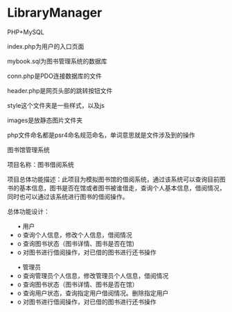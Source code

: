 # LibraryManager
<p>PHP+MySQL</p>
<p>index.php为用户的入口页面</p>
<p>mybook.sql为图书管理系统的数据库</p>
<p>
    conn.php是PDO连接数据库的文件
</p>
<p>
    header.php是网页头部的跳转按钮文件
</p>
<p>
    style这个文件夹是一些样式，以及js
</p>
<P>
    images是放静态图片文件夹
</P>
<p>
    php文件命名都是psr4命名规范命名，单词意思就是文件涉及到的操作
</p>
<p>图书馆管理系统</p>
<p>项目名称：图书借阅系统</p>
<p>项目总体功能描述：此项目为模拟图书馆的借阅系统，通过该系统可以查询目前图书的基本信息，图书是否在馆或者图书被谁借走，查询个人基本信息，借阅情况，同时也可以通过该系统进行图书的借阅操作。</p>
<p>总体功能设计：</p>
<ul>•	用户
<li>o	查询个人信息，修改个人信息，借阅情况</li>
<li>o	查询图书状态（图书详情、图书是否在馆)</li>
<li>o	对图书进行借阅操作，对已借的图书进行还书操作</li>
</ul>
<ul>•	管理员
<li>o	查询管理员个人信息，修改管理员个人信息，借阅情况</li>
<li>o	查询图书状态（图书详情、图书是否在馆）</li>
<li>o	查询用户状态，查询指定用户借阅情况。删除指定用户</li>
<li>o	对图书进行借阅操作，对已借的图书进行还书操作</li>
</ul>

